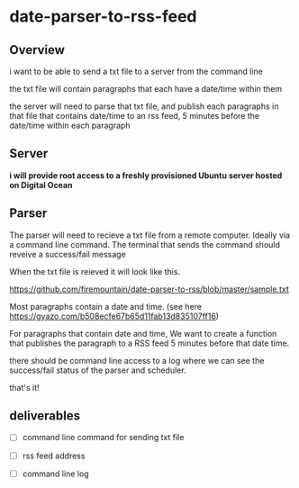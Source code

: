 # date-parser-to-rss-feed

## Overview 

i want to be able to send a txt file to a server from the command line 

the txt file will contain paragraphs that each have a date/time within them

the server will need to parse that txt file, and publish each paragraphs in that file that contains date/time to an rss feed, 
5 minutes before the date/time within each paragraph 


## Server

**i will provide root access to a freshly provisioned Ubuntu server hosted on Digital Ocean**

## Parser

The parser will need to recieve a txt file from a remote computer. Ideally via a command line command.
The terminal that sends the command should reveive a success/fail message

When the txt file is reieved it will look like this. 

https://github.com/firemountain/date-parser-to-rss/blob/master/sample.txt

Most paragraphs contain a date and time.
(see here https://gyazo.com/b508ecfe67b65d11fab13d835107ff16)


For paragraphs that contain date and time,
We want to create a function that publishes the paragraph to a RSS feed 5 minutes before that date time.

there should be command line access to a log where we can see the success/fail status of the parser and scheduler.

that's it! 


## deliverables 

- [ ] command line command for sending txt file 
- [ ] rss feed address 
- [ ] command line log







